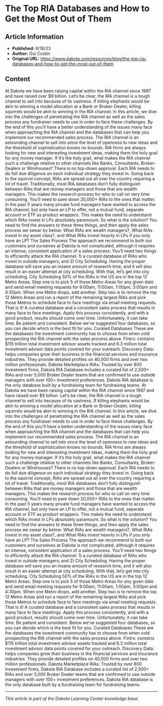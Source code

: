 # The Top RIA Databases and How to Get the Most Out of Them

## Article Information
- **Published:** 8/18/23
- **Author:** Gui Costin
- **Original URL:** https://www.dakota.com/resources/blog/the-top-ria-databases-and-how-to-get-the-most-out-of-them

## Content

At Dakota we have been raising capital within the RIA channel since 1997 and have raised over $9 billion. Let’s be clear, the RIA channel is a tough channel to sell into because of its vastness. If killing elephants would be akin to winning a model allocation at a Bank or Broker-Dealer, killing squirrels would be akin to winning in the RIA channel. In this article, we dive into the challenges of penetrating the RIA channel as well as the sales process any fundraiser needs to use in order to face these challenges. By the end of this you’ll have a better understanding of the issues many face when approaching the RIA channel and the databases that can help you implement our recommended sales process. The RIA channel is an astounding channel to sell into since the level of openness to new ideas and the threshold of sophistication knows no bounds. RIA firms are always looking for new and interesting investment ideas, making them the holy grail for any money manager. If it’s the holy grail, what makes the RIA channel such a challenge relative to other channels like Banks, Consultants, Broker-Dealers or Wirehouses? There is no top-down approval. Each RIA needs to do full due diligence on each individual strategy they invest in. Going back to the squirrel concept, RIAs are spread out all over the country requiring a lot of travel. Traditionally, most RIA databases don’t fully distinguish between RIAs that are money managers and those that are wealth managers. This makes the research process for who to call on very time consuming. You’ll need to pare down 20,000+ RIAs to the ones that matter. In the past 5 years many private fund managers have wanted to access the RIA channel, but only have an LP to offer, not a mutual fund, separate account or ETF as product wrappers. This makes the need to understand which RIAs invest in LPs absolutely paramount. So what is the solution? You need to find the answers to these three things, and then apply the sales process we swear by below: What RIAs are wealth managers?, What RIAs invest in my asset class?, and What RIAs invest heavily in LPs if you only have an LP? The Sales Process The approach we recommend to both our customers and ourselves at Dakota is not complicated, although it requires an intense, consistent application of a sales process. You’ll need two things to efficiently attack the RIA channel: 1) a curated database of RIAs who invest in outside managers; and 2) City Scheduling. Having the proper database will save you an insane amount of research time, and it will also result in an easier attempt at city scheduling. With that, let’s get into city scheduling. City Scheduling 50% of the RIAs in the US are in the top 12 Metro Areas. Step one is to pick 5 of those Metro Areas for any given date and send email meeting requests for 9:00am, 11:00am, 1:00pm, 3:00pm and 4:30pm. When one Metro drops, add another. Step two is to remove the top 12 Metro Areas and run a report of the remaining largest RIAs and pick those Metros to schedule face to face meetings via email meeting requests. That is it! A curated database and a consistent sales process that results in many face to face meetings. Apply this process consistently, and with a good product, results should come over time. Unfortunately, it can take time. Be patient and consistent. Below we’ve suggested four databases, so you can decide which is the best fit for you. Curated Databases These are the databases the investment community has to choose from when cold prospecting the RIA channel with the sales process above. Fintrx: contains $115 trillion total investment advisor assets tracked and 6.3 million total investment advisor data points covered for your outreach. Discovery Data: helps companies grow their business in the financial services and insurance industries. They provide detailed profiles on 40,000 firms and over two million professionals. Dakota Marketplace RIAs: Trusted by over 800 investment firms, Dakota RIA Database includes a curated list of 2,500+ RIAs and over 5,000 Broker Dealer teams that are confirmed to use outside managers with over 100+ investment preferences. Dakota RIA database is the only database built by a fundraising team for fundraising teams. At Dakota we have been raising capital within the RIA channel since 1997 and have raised over $9 billion. Let’s be clear, the RIA channel is a tough channel to sell into because of its vastness. If killing elephants would be akin to winning a model allocation at a Bank or Broker-Dealer, killing squirrels would be akin to winning in the RIA channel. In this article, we dive into the challenges of penetrating the RIA channel as well as the sales process any fundraiser needs to use in order to face these challenges. By the end of this you’ll have a better understanding of the issues many face when approaching the RIA channel and the databases that can help you implement our recommended sales process. The RIA channel is an astounding channel to sell into since the level of openness to new ideas and the threshold of sophistication knows no bounds. RIA firms are always looking for new and interesting investment ideas, making them the holy grail for any money manager. If it’s the holy grail, what makes the RIA channel such a challenge relative to other channels like Banks, Consultants, Broker-Dealers or Wirehouses? There is no top-down approval. Each RIA needs to do full due diligence on each individual strategy they invest in. Going back to the squirrel concept, RIAs are spread out all over the country requiring a lot of travel. Traditionally, most RIA databases don’t fully distinguish between RIAs that are money managers and those that are wealth managers. This makes the research process for who to call on very time consuming. You’ll need to pare down 20,000+ RIAs to the ones that matter. In the past 5 years many private fund managers have wanted to access the RIA channel, but only have an LP to offer, not a mutual fund, separate account or ETF as product wrappers. This makes the need to understand which RIAs invest in LPs absolutely paramount. So what is the solution? You need to find the answers to these three things, and then apply the sales process we swear by below: What RIAs are wealth managers?, What RIAs invest in my asset class?, and What RIAs invest heavily in LPs if you only have an LP? The Sales Process The approach we recommend to both our customers and ourselves at Dakota is not complicated, although it requires an intense, consistent application of a sales process. You’ll need two things to efficiently attack the RIA channel: 1) a curated database of RIAs who invest in outside managers; and 2) City Scheduling. Having the proper database will save you an insane amount of research time, and it will also result in an easier attempt at city scheduling. With that, let’s get into city scheduling. City Scheduling 50% of the RIAs in the US are in the top 12 Metro Areas. Step one is to pick 5 of those Metro Areas for any given date and send email meeting requests for 9:00am, 11:00am, 1:00pm, 3:00pm and 4:30pm. When one Metro drops, add another. Step two is to remove the top 12 Metro Areas and run a report of the remaining largest RIAs and pick those Metros to schedule face to face meetings via email meeting requests. That is it! A curated database and a consistent sales process that results in many face to face meetings. Apply this process consistently, and with a good product, results should come over time. Unfortunately, it can take time. Be patient and consistent. Below we’ve suggested four databases, so you can decide which is the best fit for you. Curated Databases These are the databases the investment community has to choose from when cold prospecting the RIA channel with the sales process above. Fintrx: contains $115 trillion total investment advisor assets tracked and 6.3 million total investment advisor data points covered for your outreach. Discovery Data: helps companies grow their business in the financial services and insurance industries. They provide detailed profiles on 40,000 firms and over two million professionals. Dakota Marketplace RIAs: Trusted by over 800 investment firms, Dakota RIA Database includes a curated list of 2,500+ RIAs and over 5,000 Broker Dealer teams that are confirmed to use outside managers with over 100+ investment preferences. Dakota RIA database is the only database built by a fundraising team for fundraising teams.

---

*This article is part of the Dakota Learning Center knowledge base.*